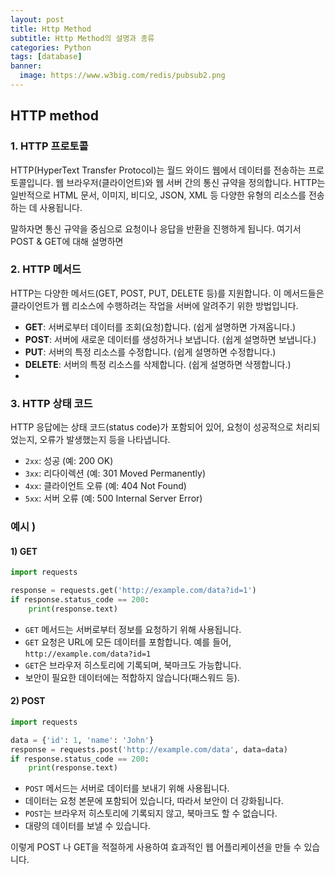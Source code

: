 ```yaml
---
layout: post
title: Http Method
subtitle: Http Method의 설명과 종류
categories: Python
tags: [database]
banner:
  image: https://www.w3big.com/redis/pubsub2.png
---
```

## HTTP method



### 1.  HTTP 프로토콜

HTTP(HyperText Transfer Protocol)는 월드 와이드 웹에서 데이터를 전송하는 프로토콜입니다. 웹 브라우저(클라이언트)와 웹 서버 간의 통신 규약을 정의합니다. HTTP는 일반적으로 HTML 문서, 이미지, 비디오, JSON, XML 등 다양한 유형의 리소스를 전송하는 데 사용됩니다.

말하자면 통신 규약을 중심으로 요청이나 응답을 반환을 진행하게 됩니다. 여기서 POST & GET에 대해 설명하면



### 2. HTTP 메서드

HTTP는 다양한 메서드(GET, POST, PUT, DELETE 등)를 지원합니다. 이 메서드들은 클라이언트가 웹 리소스에 수행하려는 작업을 서버에 알려주기 위한 방법입니다.

- **GET**: 서버로부터 데이터를 조회(요청)합니다. (쉽게 설명하면 가져옵니다.)
- **POST**: 서버에 새로운 데이터를 생성하거나 보냅니다. (쉽게 설명하면 보냅니다.)
- **PUT**: 서버의 특정 리소스를 수정합니다. (쉽게 설명하면 수정합니다.)
- **DELETE**: 서버의 특정 리소스를 삭제합니다. (쉽게 설명하면 삭젱합니다.)
-



### 3. HTTP 상태 코드

HTTP 응답에는 상태 코드(status code)가 포함되어 있어, 요청이 성공적으로 처리되었는지, 오류가 발생했는지 등을 나타냅니다.

- `2xx`: 성공 (예: 200 OK)
- `3xx`: 리다이렉션 (예: 301 Moved Permanently)
- `4xx`: 클라이언트 오류 (예: 404 Not Found)
- `5xx`: 서버 오류 (예: 500 Internal Server Error)



### 예시 )

#### 1) GET

```python
import requests

response = requests.get('http://example.com/data?id=1')
if response.status_code == 200:
    print(response.text)

```

- `GET` 메서드는 서버로부터 정보를 요청하기 위해 사용됩니다.
- `GET` 요청은 URL에 모든 데이터를 포함합니다. 예를 들어, `http://example.com/data?id=1`
- `GET`은 브라우저 히스토리에 기록되며, 북마크도 가능합니다.
- 보안이 필요한 데이터에는 적합하지 않습니다(패스워드 등).



#### 2) POST

```python
import requests

data = {'id': 1, 'name': 'John'}
response = requests.post('http://example.com/data', data=data)
if response.status_code == 200:
    print(response.text)
```

- `POST` 메서드는 서버로 데이터를 보내기 위해 사용됩니다.
- 데이터는 요청 본문에 포함되어 있습니다, 따라서 보안이 더 강화됩니다.
- `POST`는 브라우저 히스토리에 기록되지 않고, 북마크도 할 수 없습니다.
- 대량의 데이터를 보낼 수 있습니다.



이렇게 POST 나 GET을 적절하게 사용하여 효과적인 웹 어플리케이션을 만들 수 있습니다.




[1]: https://daringfireball.net/projects/markdown/
  [2]: https://www.fileformat.info/info/unicode/char/2163/index.htm
  [3]: https://www.markitdown.net/
  [4]: https://daringfireball.net/projects/markdown/basics
  [5]: https://daringfireball.net/projects/markdown/syntax
